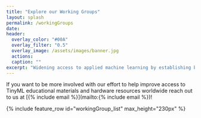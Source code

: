 ```yaml
---
title: "Explore our Working Groups"
layout: splash
permalink: /workingGroups
date:
header:
  overlay_color: "#00A"
  overlay_filter: "0.5"
  overlay_image: /assets/images/banner.jpg
  actions:
  caption: ""
excerpt: "Widening access to applied machine learning by establishing best practices in education."
---
```


If you want to be more involved with our effort to help improve access to TinyML educational materials and hardware resources worldwide reach out to us at [{% include email %}](mailto:{% include email %})!

{% include feature_row id="workingGroup_list" max_height="230px" %}